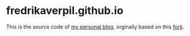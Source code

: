 # fredrikaverpil.github.io

This is the source code of [my personal blog](https://fredrikaverpil.github.io), orginally based on this [fork](https://github.com/poole/hyde).
